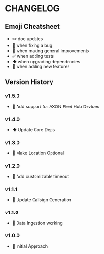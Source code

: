 # CHANGELOG

## Emoji Cheatsheet
- :pencil2: doc updates
- :bug: when fixing a bug
- :rocket: when making general improvements
- :white_check_mark: when adding tests
- :arrow_up: when upgrading dependencies
- :tada: when adding new features

## Version History

### v1.5.0

- :tada: Add support for AXON Fleet Hub Devices

### v1.4.0

- :arrow_up: Update Core Deps

### v1.3.0

- :rocket: Make Location Optional

### v1.2.0

- :rocket: Add customizable timeout

### v1.1.1

- :rocket: Update Callsign Generation

### v1.1.0

- :rocket: Data Ingestion working

### v1.0.0

- :rocket: Initial Approach

